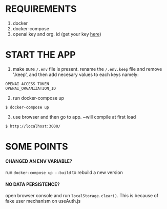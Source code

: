 # REQUIREMENTS
1. docker
2. docker-compose
3. openai key and org. id (get your key [here](https://platform.openai.com/api-keys)) 

# START THE APP
1. make sure `/.env` file is present. rename the `/.env.keep` file and remove '.keep', and then add necesary values to each keys namely:
```
OPENAI_ACCESS_TOKEN
OPENAI_ORGANIZATION_ID
```

2. run docker-compose up
```
$ docker-compose up
```

3. use browser and then go to app. ~will compile at first load
```
$ http://localhost:3000/
```

# SOME POINTS

#### CHANGED AN ENV VARIABLE?
run ```docker-compose up --build``` to rebuild a new version

#### NO DATA PERSISTENCE?
open browser console and run ```localStorage.clear()```. This is because of fake user mechanism on useAuth.js